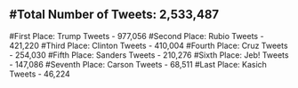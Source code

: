 #Total Number of Tweets: 2,533,487 
---
#First Place: Trump Tweets - 977,056
#Second Place: Rubio Tweets - 421,220
#Third Place: Clinton Tweets - 410,004
#Fourth Place: Cruz Tweets - 254,030
#Fifth Place: Sanders Tweets - 210,276
#Sixth Place: Jeb! Tweets - 147,086
#Seventh Place: Carson Tweets - 68,511
#Last Place: Kasich Tweets - 46,224
